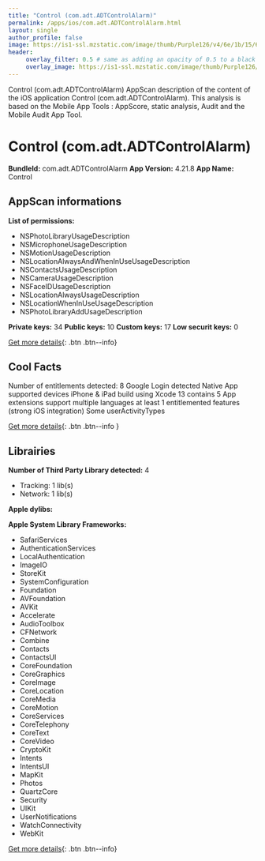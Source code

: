 ```yaml
---
title: "Control (com.adt.ADTControlAlarm)"
permalink: /apps/ios/com.adt.ADTControlAlarm.html
layout: single
author_profile: false
image: https://is1-ssl.mzstatic.com/image/thumb/Purple126/v4/6e/1b/15/6e1b1581-c3bf-b058-7af6-8cdddbf4d83a/AppIcon-0-1x_U007emarketing-0-7-0-85-220.png/512x512bb.jpg
header: 
     overlay_filter: 0.5 # same as adding an opacity of 0.5 to a black background
     overlay_image: https://is1-ssl.mzstatic.com/image/thumb/Purple126/v4/6e/1b/15/6e1b1581-c3bf-b058-7af6-8cdddbf4d83a/AppIcon-0-1x_U007emarketing-0-7-0-85-220.png/512x512bb.jpg
---
```

Control (com.adt.ADTControlAlarm) AppScan description of the content of the iOS application Control (com.adt.ADTControlAlarm). This analysis is based on the Mobile App Tools : AppScore, static analysis, Audit and the Mobile Audit App Tool.

# Control (com.adt.ADTControlAlarm)

**BundleId:** com.adt.ADTControlAlarm
**App Version:** 4.21.8
**App Name:** Control


## AppScan informations 

**List of permissions:** 
- NSPhotoLibraryUsageDescription
- NSMicrophoneUsageDescription
- NSMotionUsageDescription
- NSLocationAlwaysAndWhenInUseUsageDescription
- NSContactsUsageDescription
- NSCameraUsageDescription
- NSFaceIDUsageDescription
- NSLocationAlwaysUsageDescription
- NSLocationWhenInUseUsageDescription
- NSPhotoLibraryAddUsageDescription
  
  
**Private keys:** 34
**Public keys:** 10
**Custom keys:** 17
**Low securit keys:** 0
  
[Get more details](/pricing.html){: .btn .btn--info}

## Cool Facts

Number of entitlements detected: 8
Google Login detected
Native App
supported devices iPhone & iPad
build using Xcode 13
contains 5 App extensions
support multiple languages
at least 1 entitlemented features (strong iOS integration)
Some userActivityTypes
  
[Get more details](/pricing.html){: .btn .btn--info }

## Librairies 
**Number of Third Party Library detected:** 4
- Tracking: 1 lib(s)
- Network: 1 lib(s)


**Apple dylibs:**


**Apple System Library Frameworks:**
- SafariServices
- AuthenticationServices
- LocalAuthentication
- ImageIO
- StoreKit
- SystemConfiguration
- Foundation
- AVFoundation
- AVKit
- Accelerate
- AudioToolbox
- CFNetwork
- Combine
- Contacts
- ContactsUI
- CoreFoundation
- CoreGraphics
- CoreImage
- CoreLocation
- CoreMedia
- CoreMotion
- CoreServices
- CoreTelephony
- CoreText
- CoreVideo
- CryptoKit
- Intents
- IntentsUI
- MapKit
- Photos
- QuartzCore
- Security
- UIKit
- UserNotifications
- WatchConnectivity
- WebKit


  
[Get more details](/pricing.html){: .btn .btn--info}

